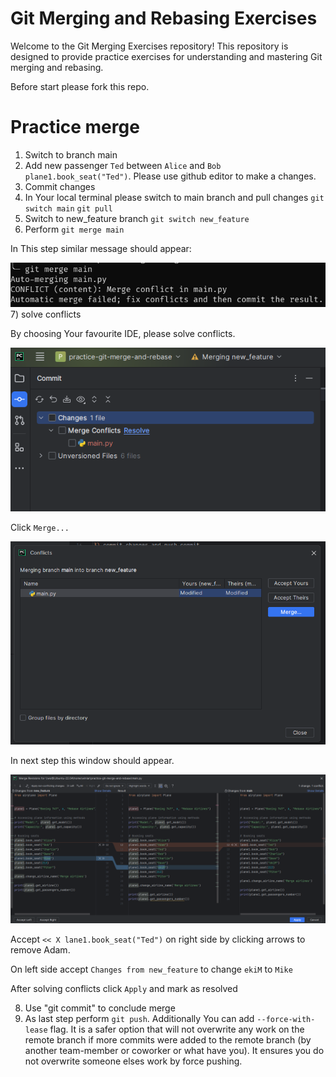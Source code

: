 # Git Merging and Rebasing Exercises

Welcome to the Git Merging Exercises repository! 
This repository is designed to provide practice exercises 
for understanding and mastering Git merging and rebasing.

Before start please fork this repo.


# Practice merge 


1) Switch to branch main
2) Add new passenger `Ted` between `Alice` and `Bob`
   `plane1.book_seat("Ted")`. 
    Please use github editor to make a changes.
3) Commit changes 
4) In Your local terminal please switch to main branch 
   and pull changes
   `git switch main`
   `git pull`
5) Switch to new_feature branch `git switch new_feature`
6) Perform `git merge main`  

In This step similar message should appear:

![Alt text](git_merge_conflict.png?raw=true "Title")
7) solve conflicts 

By choosing Your favourite IDE, please solve conflicts.


![Alt text](solving_conflicts.png?raw=true "Title")

Click `Merge...`

![Alt text](pycharm_merge_conflicts.png?raw=true "Title")

In next step this window should appear.

![Alt text](merge_revision.png?raw=true "Title")

Accept `<< X lane1.book_seat("Ted")` on right side by clicking arrows to remove Adam.

On left side accept `Changes from new_feature` to change `ekiM` to `Mike`

After solving conflicts click `Apply`  and mark as resolved

8) Use "git commit" to conclude merge
9) As last step perform `git push`.
Additionally You can add `--force-with-lease` flag. It is a safer option that will not overwrite any work on the remote branch if more commits were added to the remote branch (by another team-member or coworker or what have you). It ensures you do not overwrite someone elses work by force pushing.
 
